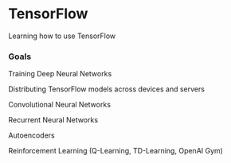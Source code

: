 # TensorFlow
Learning how to use TensorFlow

### Goals
Training Deep Neural Networks

Distributing TensorFlow models across devices and servers

Convolutional Neural Networks

Recurrent Neural Networks

Autoencoders

Reinforcement Learning (Q-Learning, TD-Learning, OpenAI Gym)
